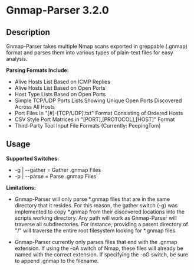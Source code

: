 Gnmap-Parser 3.2.0
==================

Description
-----------
Gnmap-Parser takes multiple Nmap scans exported in greppable (.gnmap) format and parses them into various types of plain-text files for easy analysis.

**Parsing Formats Include:**

* Alive Hosts List Based on ICMP Replies
* Alive Hosts List Based on Open Ports
* Host Type Lists Based on Open Ports
* Simple TCP/UDP Ports Lists Showing Unique Open Ports Discovered Across All Hosts
* Port Files In "[#]-[TCP/UDP].txt" Format Consisting of Ordered Hosts
* CSV Style Port Matrices in "[PORT],[PROTOCOL],[HOST]" Format
* Third-Party Tool Input File Formats (Currently: PeepingTom)

Usage
-----
**Supported Switches:**

* -g | --gather = Gather .gnmap Files
* -p | --parse  = Parse .gnmap Files

**Limitations:**

* Gnmap-Parser will only parse *.gnmap files that are in the same directory that it resides. For this reason, the gather switch (-g) was 
implemented to copy *.gnmap from their discovered locations into the scripts working directory. Any path will work as Gnmap-Parser will traverse all
subdirectories. For instance, providing a parent directory of "/" will traverse the entire root filesystem looking for *.gnmap files.

* Gnmap-Parser currently only parses files that end with the .gnmap extension. If using the -oA switch of Nmap, these files will already
be named with the correct extension. If specifying the -oG switch, be sure to append .gnmap to the filename.
